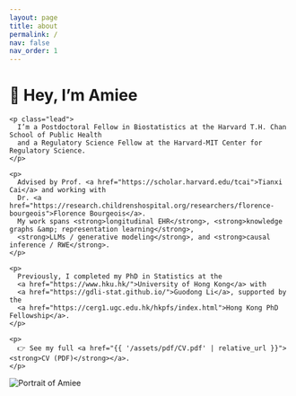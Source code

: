 ```yaml
---
layout: page
title: about
permalink: /
nav: false
nav_order: 1
---
```


<div class="hero">
  <div class="hero-text">
    <h1 class="hero-title">👋 Hey, I’m Amiee</h1>

    <p class="lead">
      I’m a Postdoctoral Fellow in Biostatistics at the Harvard T.H. Chan School of Public Health
      and a Regulatory Science Fellow at the Harvard-MIT Center for Regulatory Science.
    </p>

    <p>
      Advised by Prof. <a href="https://scholar.harvard.edu/tcai">Tianxi Cai</a> and working with
      Dr. <a href="https://research.childrenshospital.org/researchers/florence-bourgeois">Florence Bourgeois</a>.
      My work spans <strong>longitudinal EHR</strong>, <strong>knowledge graphs &amp; representation learning</strong>,
      <strong>LLMs / generative modeling</strong>, and <strong>causal inference / RWE</strong>.
    </p>

    <p>
      Previously, I completed my PhD in Statistics at the
      <a href="https://www.hku.hk/">University of Hong Kong</a> with
      <a href="https://gdli-stat.github.io/">Guodong Li</a>, supported by the
      <a href="https://cerg1.ugc.edu.hk/hkpfs/index.html">Hong Kong PhD Fellowship</a>.
    </p>

    <p>
      👉 See my full <a href="{{ '/assets/pdf/CV.pdf' | relative_url }}"><strong>CV (PDF)</strong></a>.
    </p>

  </div>

  <div class="hero-photo">
    <img
      class="hero-portrait"
      src="{{ '/assets/img/profile_pic.jpg' | relative_url }}"
      alt="Portrait of Amiee"
    >
  </div>
</div>
